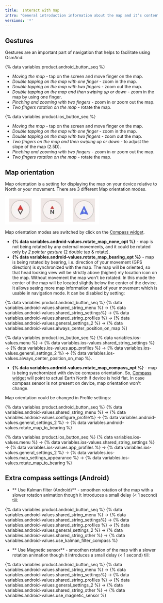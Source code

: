 ```yaml
---
title:  Interact with map
intro: "General introduction information about the map and it’s content. Gestures, map orientation, and compass settings are described"
versions: '*'
---
```


## Gestures

Gestures are an important part of navigation that helps to facilitate using OsmAnd.

{% data variables.product.android_button_seq %}
* *Moving the map* - tap on the screen and move finger on the map.
* *Double tapping on the map with one finger* - zoom in the map.
* *Double tapping on the map with two fingers* - zoom out the map.
* *Double tapping on the map and then swiping up or down* - zoom in the map by using one finger.
* *Pinching  and zooming with two fingers* - zoom in or zoom out the map.  
* *Two fingers rotation on the map* - rotate the map.

{% data variables.product.ios_button_seq %}
* *Moving the map* - tap on the screen and move finger on the map.
* *Double tapping on the map with one finger* - zoom in the map.
* *Double tapping on the map with two fingers* - zoom out the map.
* *Two fingers on the map and then swiping up or down* - to adjust the slope of the map (2.5D).
* *Pinching  and zooming with two fingers* - zoom in or zoom out the map.  
* *Two fingers rotation on the map* - rotate the map.

## Map orientation

Map orientation is a setting for displaying the map on your device relative to North or your movement. There are 3 different Map orientation modes.

![Compass widget](/assets/images/widgets/compass_widget.png)

Map orientation modes are switched by click on the [Compass widget](/osmand/widgets/map-buttons/#compass).
- **{% data variables.android-values.rotate_map_none_opt %}** - map is not being rotated by any external movements, and it could be rotated only by *2 pointer gesture* (2 double tap & rotate).
- **{% data variables.android-values.rotate_map_bearing_opt %}** - map is being rotated by bearing, i.e. direction of your movement (GPS direction) is synchronized with the map. The map will be oriented, so that head looking view will be strictly above (higher) my location icon on the map. Without movement the map won't be rotated. In this mode the center of the map will be located slightly below the center of the device. It allows seeing more map information ahead of your movement which is usable in navigation mode. It can be disabled by setting:

{% data variables.product.android_button_seq %} {% data variables.android-values.shared_string_menu %} → {% data variables.android-values.shared_string_settings%} → {% data variables.android-values.shared_string_profiles %} → {% data variables.android-values.general_settings_2 %} → {% data variables.android-values.always_center_position_on_map %}

{% data variables.product.ios_button_seq %} {% data variables.ios-values.menu %} → {% data variables.ios-values.shared_string_settings %} → {% data variables.ios-values.app_profiles %} → {% data variables.ios-values.general_settings_2 %} → {% data variables.ios-values.always_center_position_on_map %}.

- **{% data variables.android-values.rotate_map_compass_opt %}** - map is being synchornized with device compass orientation. So, [Compass widget](/osmand/widgets/map-buttons/#compass) will point to actual Earth North if device is hold flat. In case compass sensor is not present on device, map orientation won't change.

Map orientation could be changed in Profile settings:

{% data variables.product.android_button_seq %} {% data variables.android-values.shared_string_menu %} → {% data variables.android-values.configure_profile%} → {% data variables.android-values.general_settings_2 %}  → {% data variables.android-values.rotate_map_to_bearing %}

{% data variables.product.ios_button_seq %} {% data variables.ios-values.menu %} → {% data variables.ios-values.shared_string_settings %} → {% data variables.ios-values.app_profiles %} → {% data variables.ios-values.general_settings_2 %} → {% data variables.ios-values.map_settings_appearance %} → {% data variables.ios-values.rotate_map_to_bearing %}

## Extra compass settings (Android)

- ** Use Kalman filter (Android)** - smoothen rotation of the map with a slower rotation animation though it introduces a small delay (< 1 second) till:  

{% data variables.product.android_button_seq %} {% data variables.android-values.shared_string_menu %} → {% data variables.android-values.shared_string_settings%} → {% data variables.android-values.shared_string_profiles %} → {% data variables.android-values.general_settings_2 %} → {% data variables.android-values.shared_string_other %} → {% data variables.android-values.use_kalman_filter_compass %}

- ** Use Magnetic sensor** - smoothen rotation of the map with a slower rotation animation though it introduces a small delay (< 1 second) till:

{% data variables.product.android_button_seq %} {% data variables.android-values.shared_string_menu %} → {% data variables.android-values.shared_string_settings%} → {% data variables.android-values.shared_string_profiles %} → {% data variables.android-values.general_settings_2 %} → {% data variables.android-values.shared_string_other %} → {% data variables.android-values.use_magnetic_sensor %}
